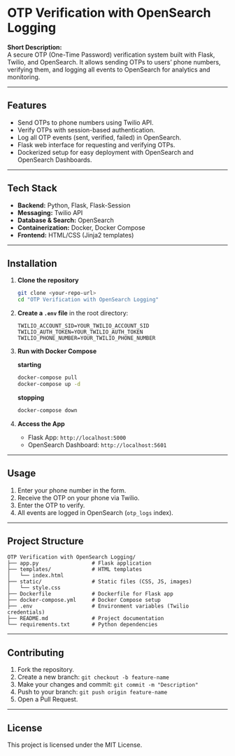 # OTP Verification with OpenSearch Logging

**Short Description:**  
A secure OTP (One-Time Password) verification system built with Flask, Twilio, and OpenSearch. It allows sending OTPs to users’ phone numbers, verifying them, and logging all events to OpenSearch for analytics and monitoring.

---

## Features

* Send OTPs to phone numbers using Twilio API.  
* Verify OTPs with session-based authentication.  
* Log all OTP events (sent, verified, failed) in OpenSearch.  
* Flask web interface for requesting and verifying OTPs.  
* Dockerized setup for easy deployment with OpenSearch and OpenSearch Dashboards.

---

## Tech Stack

* **Backend:** Python, Flask, Flask-Session  
* **Messaging:** Twilio API  
* **Database & Search:** OpenSearch  
* **Containerization:** Docker, Docker Compose  
* **Frontend:** HTML/CSS (Jinja2 templates)

---

## Installation

1. **Clone the repository**
   ```bash
   git clone <your-repo-url>
   cd "OTP Verification with OpenSearch Logging"
   ```

2. **Create a `.env` file** in the root directory:
   ```env
   TWILIO_ACCOUNT_SID=YOUR_TWILIO_ACCOUNT_SID
   TWILIO_AUTH_TOKEN=YOUR_TWILIO_AUTH_TOKEN
   TWILIO_PHONE_NUMBER=YOUR_TWILIO_PHONE_NUMBER
   ```

3. **Run with Docker Compose**

   **starting**
   ```bash
   docker-compose pull
   docker-compose up -d
   ```

   **stopping**
   ```bash
   docker-compose down
   ```

5. **Access the App**
   * Flask App: `http://localhost:5000`  
   * OpenSearch Dashboard: `http://localhost:5601`

---

## Usage

1. Enter your phone number in the form.  
2. Receive the OTP on your phone via Twilio.  
3. Enter the OTP to verify.  
4. All events are logged in OpenSearch (`otp_logs` index).

---

## Project Structure
```
OTP Verification with OpenSearch Logging/
├── app.py                 # Flask application
├── templates/             # HTML templates
│   └── index.html
├── static/                # Static files (CSS, JS, images)
│   └── style.css
├── Dockerfile             # Dockerfile for Flask app
├── docker-compose.yml     # Docker Compose setup
├── .env                   # Environment variables (Twilio credentials)
├── README.md              # Project documentation
└── requirements.txt       # Python dependencies

```

---

## Contributing

1. Fork the repository.  
2. Create a new branch: `git checkout -b feature-name`  
3. Make your changes and commit: `git commit -m "Description"`  
4. Push to your branch: `git push origin feature-name`  
5. Open a Pull Request.

---

## License

This project is licensed under the MIT License.

